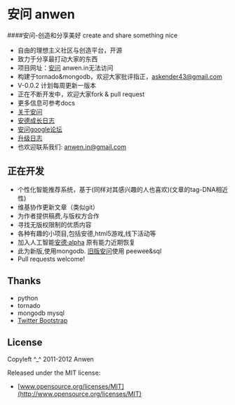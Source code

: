 安问 anwen
========

####安问-创造和分享美好 create and share something nice

* 自由的理想主义社区与创造平台，开源
* 致力于分享最打动大家的东西
* 项目网址：[安问](http://anwensf.com/) anwen.in无法访问
* 构建于tornado&mongodb，欢迎大家批评指正，askender43@gmail.com
* V-0.0.2 计划每周更新一版本
* 正在不断开发中，欢迎大家fork & pull request
* 更多信息可参考docs
* [关于安问](http://i.askender.com/about)
* [安德成长日志](http://i.askender.com/ande-growup-log)
* [安问google论坛](https://groups.google.com/d/forum/our-anwen )
* [升级日志](http://i.askender.com/changelog )
* 也欢迎联系我们: anwen.in@gmail.com

## 正在开发
* 个性化智能推荐系统，基于(同样对其感兴趣的人也喜欢)(文章的tag-DNA相近性)
* 维基协作更新文章（类似git）
* 为作者提供稿费,与版权方合作
* 寻找无版权限制的优质内容
* 各种有趣的小项目,包括安德,html5游戏,线下活动等
* 加入人工智能[安德·alpha](http://i.askender.com/ande) 原有能力近期恢复
* 此为新版,使用mongodb. [旧版安问](https://github.com/askender/anwen.in)使用 peewee&sql
* Pull requests welcome!

## Thanks

* python
* tornado
* mongodb mysql
* [Twitter Bootstrap](https://twitter.github.com/bootstrap)


## License

Copyleft ^_^ 2011-2012 Anwen

Released under the MIT license:

* [www.opensource.org/licenses/MIT](http://www.opensource.org/licenses/MIT)

